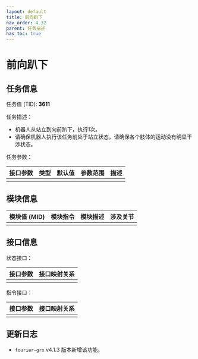 ```yaml
---
layout: default
title: 前向趴下
nav_order: 4.32
parent: 任务描述
has_toc: true
---
```


# 前向趴下

## 任务信息

任务值 (TID): **3611**

任务描述：

- 机器人从站立到向前趴下，执行1次。
- 请确保机器人执行该任务前处于站立状态，请确保各个肢体的运动没有明显干涉状态。

任务参数：

| 接口参数 | 类型 | 默认值 | 参数范围 | 描述 |
|------|----|-----|------|----|
|      |    |     |      |    |

## 模块信息

| 模块值 (MID) | 模块指令 | 模块描述 | 涉及关节 |
|-----------|------|------|------|
|           |      |      |

## 接口信息

状态接口：

| 接口参数 | 接口映射关系 |
|------|--------|
|      |        |

指令接口：

| 接口参数 | 接口映射关系 |
|------|--------|
|      |        |

## 更新日志

- `fourier-grx` v4.1.3 版本新增该功能。